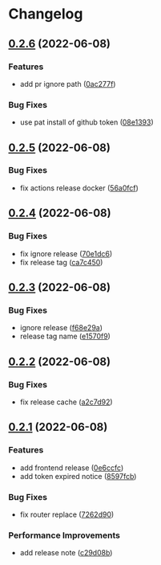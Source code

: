 # Changelog

## [0.2.6](https://github.com/starudream/creative-apartment/compare/v0.2.5...v0.2.6) (2022-06-08)


### Features

* add pr ignore path ([0ac277f](https://github.com/starudream/creative-apartment/commit/0ac277fc424c161a443b8efef227aa2219653502))


### Bug Fixes

* use pat install of github token ([08e1393](https://github.com/starudream/creative-apartment/commit/08e1393d87c6ff3fb0294e44be3dea807e911fe3))

## [0.2.5](https://github.com/starudream/creative-apartment/compare/v0.2.4...v0.2.5) (2022-06-08)


### Bug Fixes

* fix actions release docker ([56a0fcf](https://github.com/starudream/creative-apartment/commit/56a0fcf6d4702520fde4c6587eab24d18c1bcb05))

## [0.2.4](https://github.com/starudream/creative-apartment/compare/v0.2.3...v0.2.4) (2022-06-08)


### Bug Fixes

* fix ignore release ([70e1dc6](https://github.com/starudream/creative-apartment/commit/70e1dc668acb5d7b933a68c7e807b69e4014889a))
* fix release tag ([ca7c450](https://github.com/starudream/creative-apartment/commit/ca7c450e920bedfdb91987d588b0b8f938bde751))

## [0.2.3](https://github.com/starudream/creative-apartment/compare/v0.2.2...v0.2.3) (2022-06-08)


### Bug Fixes

* ignore release ([f68e29a](https://github.com/starudream/creative-apartment/commit/f68e29aa575578edd1086642ff53c8283d82682e))
* release tag name ([e1570f9](https://github.com/starudream/creative-apartment/commit/e1570f90a45705c1f54fa3869a307ebe36fed857))

## [0.2.2](https://github.com/starudream/creative-apartment/compare/v0.2.1...v0.2.2) (2022-06-08)


### Bug Fixes

* fix release cache ([a2c7d92](https://github.com/starudream/creative-apartment/commit/a2c7d92697e2246b96c291abcb7f5825a99e9aad))

## [0.2.1](https://github.com/starudream/creative-apartment/compare/v0.2.0...v0.2.1) (2022-06-08)


### Features

* add frontend release ([0e6ccfc](https://github.com/starudream/creative-apartment/commit/0e6ccfcda8922250cc0f874d3bc59b0b7902b8e9))
* add token expired notice ([8597fcb](https://github.com/starudream/creative-apartment/commit/8597fcb353632dee69b8ba7fa0fc17467ca197a4))


### Bug Fixes

* fix router replace ([7262d90](https://github.com/starudream/creative-apartment/commit/7262d90d3c336ccb077068bd96a7213b0ab8da06))


### Performance Improvements

* add release note ([c29d08b](https://github.com/starudream/creative-apartment/commit/c29d08bc23feda18247eeee4e3710627e20de263))
